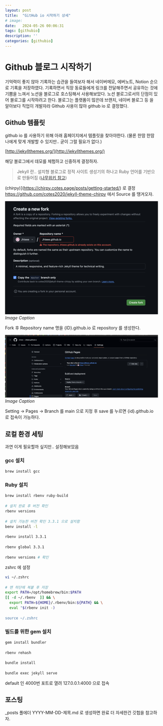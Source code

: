 ```yaml
---
layout: post
title:  "GitHub io 시작하기 상세"
# image: 
date:   2024-05-26 00:06:31
tags: [githubio]
description: ''
categories: [githubio]
---
```


# Github 블로그 시작하기

기억력이 좋지 않아 기록하는 습관을 들여보자 해서 네이버메모, 에버노트, Notion 순으로 기록을 저장하였다. 기록하면서 직장 동료들에게 링크를 전달해주면서 공유하는 것에 기쁨을 느껴서 노션을 블로그로 호스팅해서 사용해보았다. 노션 블로그로서의 단점이 있어 블로그를 시작하려고 한다.
 블로그는 플랫폼이 많은데 브랜치, 네이버 블로그 등 을 알아보다 직업이 개발자라 Github 사용이 많아 github io 로 결정했다.

## Github 템플릿

github io 를 사용하기 위해 아래 홈페이지에서 템플릿을 찾아야한다. (물론 한땀 한땀 나에게 맞게 개발할 수 있지만.. 굳이 그럴 필요가 없다.)

[http://jekyllthemes.org/](http://jekyllthemes.org/)

해당 블로그에서 데모를 체험하고 신중하게 결정하자.

> Jekyll 란..
> 설치형 블로그로 정적 사이트 생성기의 하나고 Ruby 언어를 기반으로 만들어짐 ([나무위키 참고](https://namu.wiki/w/jekyll))

(chirpy)](https://chirpy.cotes.page/posts/getting-started/) 로 결정
https://github.com/cotes2020/jekyll-theme-chirpy 에서 Source 를 땡겨오자.

![alt text](/assets/img/image.png)
_Image Caption_

Fork 후 Repository name 명을 {ID}.github.io 로 repository 를 생성한다.

![alt text](/assets/img/image1.png)
_Image Caption_

Setting -> Pages -> Branch 를 main 으로 지정 후 save 를 누르면 {id}.github.io 로 접속이 가능하다.

## 로컬 환경 세팅

과연 이게 필요할까 싶지만.. 설정해보았음

### gcc 설치
```bash
brew install gcc
```

### Ruby 설치

```bash
brew install rbenv ruby-build

# 설치 완료 후 버전 확인
rbenv versions 

# 설치 가능한 버전 확인 3.3.1 으로 설치함
benv install -l 

rbenv install 3.3.1

rbenv global 3.3.1

rbenv versions # 확인

```

zshrc 에 설정

```bash
vi ~/.zshrc

# 맨 하단에 복붙 후 저장
export PATH=/opt/homebrew/bin:$PATH
[[ -d ~/.rbenv  ]] && \
  export PATH=${HOME}/.rbenv/bin:${PATH} && \
  eval "$(rbenv init -)

source ~/.zshrc
```

### 빌드를 위한 gem 설치
```bash
gem install bundler

rbenv rehash

bundle install

bundle exec jekyll serve
```

default 인 4000번 포트로 열려 127.0.0.1:4000 으로 접속 

## 포스팅
_posts 폴에더 YYYY-MM-DD-제목.md 로 생성하면 완료
더 자세한건 깃헙을 참고하자.